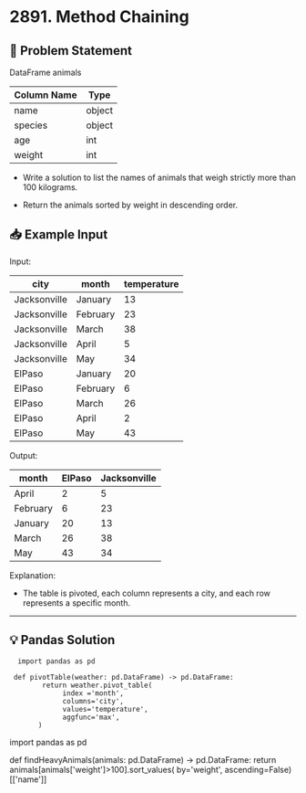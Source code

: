 # 2891. Method Chaining

## 📝 Problem Statement

DataFrame animals

| Column Name | Type   |
|-------------|--------|
| name        | object |
| species     | object |
| age         | int    |
| weight      | int    |

 - Write a solution to list the names of animals that weigh strictly more than 100 kilograms.

 - Return the animals sorted by weight in descending order.


## 📥 Example Input

Input:

| city         | month    | temperature |
|--------------|----------|-------------|
| Jacksonville | January  | 13          |
| Jacksonville | February | 23          |
| Jacksonville | March    | 38          |
| Jacksonville | April    | 5           |
| Jacksonville | May      | 34          |
| ElPaso       | January  | 20          |
| ElPaso       | February | 6           |
| ElPaso       | March    | 26          |
| ElPaso       | April    | 2           |
| ElPaso       | May      | 43          |


Output:


| month    | ElPaso | Jacksonville |
|----------|--------|--------------|
| April    | 2      | 5            |
| February | 6      | 23           |
| January  | 20     | 13           |
| March    | 26     | 38           |
| May      | 43     | 34           |

Explanation:
 - The table is pivoted, each column represents a city, and each row represents a specific month.
---

## 💡 Pandas Solution

      import pandas as pd

     def pivotTable(weather: pd.DataFrame) -> pd.DataFrame:
            return weather.pivot_table(
                 index ='month',
                 columns='city',
                 values='temperature',
                 aggfunc='max',
           )

import pandas as pd

def findHeavyAnimals(animals: pd.DataFrame) -> pd.DataFrame:
    return animals[animals['weight']>100].sort_values(
        by='weight', ascending=False)[['name']]

